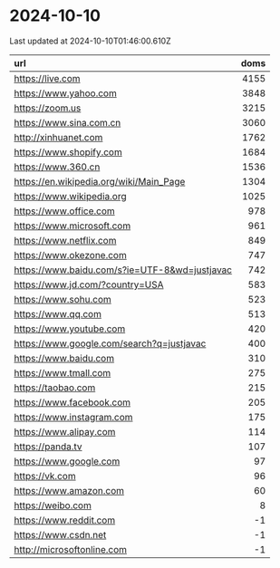 # 2024-10-10

<!-- BEGIN -->
Last updated at 2024-10-10T01:46:00.610Z

url | doms
:- | -:
https://live.com | 4155
https://www.yahoo.com | 3848
https://zoom.us | 3215
https://www.sina.com.cn | 3060
http://xinhuanet.com | 1762
https://www.shopify.com | 1684
https://www.360.cn | 1536
https://en.wikipedia.org/wiki/Main_Page | 1304
https://www.wikipedia.org | 1025
https://www.office.com | 978
https://www.microsoft.com | 961
https://www.netflix.com | 849
https://www.okezone.com | 747
https://www.baidu.com/s?ie=UTF-8&wd=justjavac | 742
https://www.jd.com/?country=USA | 583
https://www.sohu.com | 523
https://www.qq.com | 513
https://www.youtube.com | 420
https://www.google.com/search?q=justjavac | 400
https://www.baidu.com | 310
https://www.tmall.com | 275
https://taobao.com | 215
https://www.facebook.com | 205
https://www.instagram.com | 175
https://www.alipay.com | 114
https://panda.tv | 107
https://www.google.com | 97
https://vk.com | 96
https://www.amazon.com | 60
https://weibo.com | 8
https://www.reddit.com | -1
https://www.csdn.net | -1
http://microsoftonline.com | -1
<!-- END -->
